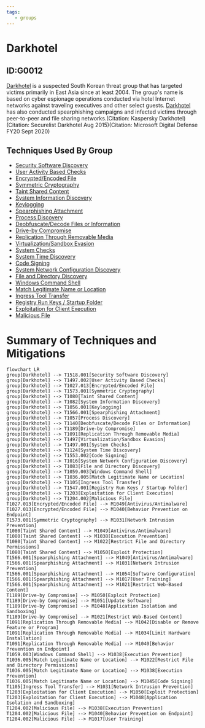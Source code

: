 ```yaml
---
tags:
   - groups
---
```

# Darkhotel
## ID:G0012
[Darkhotel](groups/G0012) is a suspected South Korean threat group that has targeted victims primarily in East Asia since at least 2004. The group's name is based on cyber espionage operations conducted via hotel Internet networks against traveling executives and other select guests. [Darkhotel](groups/G0012) has also conducted spearphishing campaigns and infected victims through peer-to-peer and file sharing networks.(Citation: Kaspersky Darkhotel)(Citation: Securelist Darkhotel Aug 2015)(Citation: Microsoft Digital Defense FY20 Sept 2020)
## Techniques Used By Group
* [Security Software Discovery](techniques/T1518/001)
* [User Activity Based Checks](techniques/T1497/002)
* [Encrypted/Encoded File](techniques/T1027/013)
* [Symmetric Cryptography](techniques/T1573/001)
* [Taint Shared Content](techniques/T1080)
* [System Information Discovery](techniques/T1082)
* [Keylogging](techniques/T1056/001)
* [Spearphishing Attachment](techniques/T1566/001)
* [Process Discovery](techniques/T1057)
* [Deobfuscate/Decode Files or Information](techniques/T1140)
* [Drive-by Compromise](techniques/T1189)
* [Replication Through Removable Media](techniques/T1091)
* [Virtualization/Sandbox Evasion](techniques/T1497)
* [System Checks](techniques/T1497/001)
* [System Time Discovery](techniques/T1124)
* [Code Signing](techniques/T1553/002)
* [System Network Configuration Discovery](techniques/T1016)
* [File and Directory Discovery](techniques/T1083)
* [Windows Command Shell](techniques/T1059/003)
* [Match Legitimate Name or Location](techniques/T1036/005)
* [Ingress Tool Transfer](techniques/T1105)
* [Registry Run Keys / Startup Folder](techniques/T1547/001)
* [Exploitation for Client Execution](techniques/T1203)
* [Malicious File](techniques/T1204/002)

# Summary of Techniques and Mitigations
```mermaid
flowchart LR
group[Darkhotel] --> T1518.001[Security Software Discovery]
group[Darkhotel] --> T1497.002[User Activity Based Checks]
group[Darkhotel] --> T1027.013[Encrypted/Encoded File]
group[Darkhotel] --> T1573.001[Symmetric Cryptography]
group[Darkhotel] --> T1080[Taint Shared Content]
group[Darkhotel] --> T1082[System Information Discovery]
group[Darkhotel] --> T1056.001[Keylogging]
group[Darkhotel] --> T1566.001[Spearphishing Attachment]
group[Darkhotel] --> T1057[Process Discovery]
group[Darkhotel] --> T1140[Deobfuscate/Decode Files or Information]
group[Darkhotel] --> T1189[Drive-by Compromise]
group[Darkhotel] --> T1091[Replication Through Removable Media]
group[Darkhotel] --> T1497[Virtualization/Sandbox Evasion]
group[Darkhotel] --> T1497.001[System Checks]
group[Darkhotel] --> T1124[System Time Discovery]
group[Darkhotel] --> T1553.002[Code Signing]
group[Darkhotel] --> T1016[System Network Configuration Discovery]
group[Darkhotel] --> T1083[File and Directory Discovery]
group[Darkhotel] --> T1059.003[Windows Command Shell]
group[Darkhotel] --> T1036.005[Match Legitimate Name or Location]
group[Darkhotel] --> T1105[Ingress Tool Transfer]
group[Darkhotel] --> T1547.001[Registry Run Keys / Startup Folder]
group[Darkhotel] --> T1203[Exploitation for Client Execution]
group[Darkhotel] --> T1204.002[Malicious File]
T1027.013[Encrypted/Encoded File] --> M1049[Antivirus/Antimalware]
T1027.013[Encrypted/Encoded File] --> M1040[Behavior Prevention on Endpoint]
T1573.001[Symmetric Cryptography] --> M1031[Network Intrusion Prevention]
T1080[Taint Shared Content] --> M1049[Antivirus/Antimalware]
T1080[Taint Shared Content] --> M1038[Execution Prevention]
T1080[Taint Shared Content] --> M1022[Restrict File and Directory Permissions]
T1080[Taint Shared Content] --> M1050[Exploit Protection]
T1566.001[Spearphishing Attachment] --> M1049[Antivirus/Antimalware]
T1566.001[Spearphishing Attachment] --> M1031[Network Intrusion Prevention]
T1566.001[Spearphishing Attachment] --> M1054[Software Configuration]
T1566.001[Spearphishing Attachment] --> M1017[User Training]
T1566.001[Spearphishing Attachment] --> M1021[Restrict Web-Based Content]
T1189[Drive-by Compromise] --> M1050[Exploit Protection]
T1189[Drive-by Compromise] --> M1051[Update Software]
T1189[Drive-by Compromise] --> M1048[Application Isolation and Sandboxing]
T1189[Drive-by Compromise] --> M1021[Restrict Web-Based Content]
T1091[Replication Through Removable Media] --> M1042[Disable or Remove Feature or Program]
T1091[Replication Through Removable Media] --> M1034[Limit Hardware Installation]
T1091[Replication Through Removable Media] --> M1040[Behavior Prevention on Endpoint]
T1059.003[Windows Command Shell] --> M1038[Execution Prevention]
T1036.005[Match Legitimate Name or Location] --> M1022[Restrict File and Directory Permissions]
T1036.005[Match Legitimate Name or Location] --> M1038[Execution Prevention]
T1036.005[Match Legitimate Name or Location] --> M1045[Code Signing]
T1105[Ingress Tool Transfer] --> M1031[Network Intrusion Prevention]
T1203[Exploitation for Client Execution] --> M1050[Exploit Protection]
T1203[Exploitation for Client Execution] --> M1048[Application Isolation and Sandboxing]
T1204.002[Malicious File] --> M1038[Execution Prevention]
T1204.002[Malicious File] --> M1040[Behavior Prevention on Endpoint]
T1204.002[Malicious File] --> M1017[User Training]
```